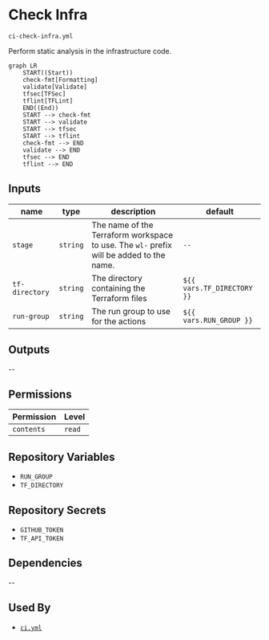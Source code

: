 # Check Infra

`ci-check-infra.yml`

Perform static analysis in the infrastructure code.

```mermaid
graph LR
    START((Start))
    check-fmt[Formatting]
    validate[Validate]
    tfsec[TFSec]
    tflint[TFLint]
    END((End))
    START --> check-fmt
    START --> validate
    START --> tfsec
    START --> tflint
    check-fmt --> END
    validate --> END
    tfsec --> END
    tflint --> END
```

## Inputs

| name           | type     | description                                                                             | default                    |
|----------------|----------|-----------------------------------------------------------------------------------------|----------------------------|
| `stage`        | `string` | The name of the Terraform workspace to use. The `wl-` prefix will be added to the name. | `--`                       |
| `tf-directory` | `string` | The directory containing the Terraform files                                            | `${{ vars.TF_DIRECTORY }}` |
| `run-group`    | `string` | The run group to use for the actions                                                    | `${{ vars.RUN_GROUP }}`    |

## Outputs

--

## Permissions

| Permission | Level  |
|------------|--------|
| `contents` | `read` |

## Repository Variables

- `RUN_GROUP`
- `TF_DIRECTORY`

## Repository Secrets

- `GITHUB_TOKEN`
- `TF_API_TOKEN`

## Dependencies

--

## Used By

- [`ci.yml`](ci.md)
